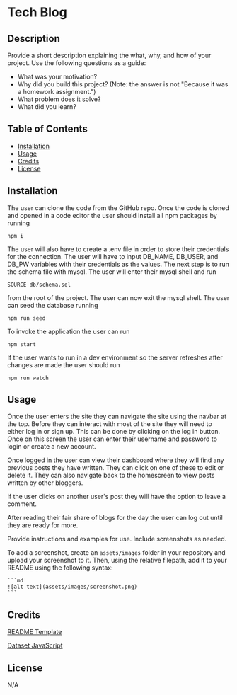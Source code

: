 # Tech Blog

## Description

Provide a short description explaining the what, why, and how of your project. Use the following questions as a guide:

- What was your motivation?
- Why did you build this project? (Note: the answer is not "Because it was a homework assignment.")
- What problem does it solve?
- What did you learn?

## Table of Contents

- [Installation](#installation)
- [Usage](#usage)
- [Credits](#credits)
- [License](#license)

## Installation

The user can clone the code from the GitHub repo. Once the code is cloned and opened in a code editor the user should install all npm packages by running 
```
npm i
```
The user will also have to create a .env file in order to store their credentials for the connection. The user will have to input  DB_NAME, DB_USER, and DB_PW variables with their credentials as the values. The next step is to run the schema file with mysql. The user will enter their mysql shell and run
```
SOURCE db/schema.sql 
```
from the root of the project. The user can now exit the mysql shell. The user can seed the database running
```
npm run seed
```
To invoke the application the user can run 

```
npm start
```
If the user wants to run in a dev environment so the server refreshes after changes are made the user should run
```
npm run watch
```

## Usage

Once the user enters the site they can navigate the site using the navbar at the top. Before they can interact with most of the site they will need to either log in or sign up. This can be done by clicking on the log in button. Once on this screen the user can enter their username and password to login or create a new account.

Once logged in the user can view their dashboard where they will find any previous posts they have written. They can click on one of these to edit or delete it. They can also navigate back to the homescreen to view posts written by other bloggers.

If the user clicks on another user's post they will have the option to leave a comment.

After reading their fair share of blogs for the day the user can log out until they are ready for more.


Provide instructions and examples for use. Include screenshots as needed.

To add a screenshot, create an `assets/images` folder in your repository and upload your screenshot to it. Then, using the relative filepath, add it to your README using the following syntax:

    ```md
    ![alt text](assets/images/screenshot.png)
    ```

## Credits

[README Template](https://coding-boot-camp.github.io/full-stack/github/professional-readme-guide 'Professional README Guide')

[Dataset JavaScript](https://www.educba.com/dataset-javascript/ "Dataset JavaScript Tutorial")

## License

N/A